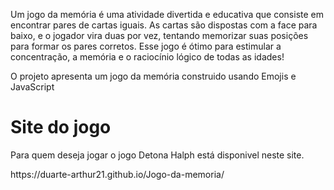 Um jogo da memória é uma atividade divertida e educativa que consiste em encontrar pares de cartas iguais. 
As cartas são dispostas com a face para baixo, e o jogador vira duas por vez, tentando memorizar suas posições para formar os pares corretos. 
Esse jogo é ótimo para estimular a concentração, a memória e o raciocínio lógico de todas as idades!

O projeto apresenta um jogo da memória construido usando Emojis e JavaScript

<h1> Site do jogo </h1>
<p> Para quem deseja jogar o jogo Detona Halph está disponivel neste site.</p>
https://duarte-arthur21.github.io/Jogo-da-memoria/
